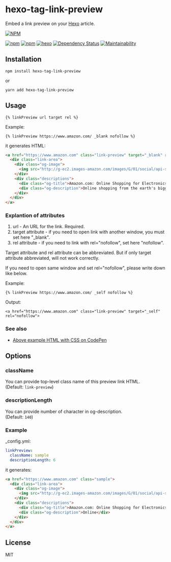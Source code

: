 # hexo-tag-link-preview
Embed a link preview on your [Hexo](https://hexo.io/) article.

[![NPM](https://nodei.co/npm/hexo-tag-link-preview.png)](https://nodei.co/npm/hexo-tag-link-preview/)

[![npm](https://img.shields.io/npm/l/hexo-tag-link-preview.svg?style=flat-square)](LICENSE)
[![npm](https://img.shields.io/npm/dt/hexo-tag-link-preview.svg?style=flat-square)](https://www.npmjs.com/package/hexo-tag-link-preview)
[![hexo](https://img.shields.io/badge/Hexo-%3E%3D3.0-blue.svg?style=flat-square)](https://hexo.io)
[![Dependency Status](https://gemnasium.com/badges/github.com/minamo173/hexo-tag-link-preview.svg)](https://gemnasium.com/github.com/minamo173/hexo-tag-link-preview)
[![Maintainability](https://api.codeclimate.com/v1/badges/a99a88d28ad37a79dbf6/maintainability)](https://codeclimate.com/github/codeclimate/codeclimate/maintainability)

## Installation

`npm install hexo-tag-link-preview`

or

`yarn add hexo-tag-link-preview`

## Usage
`{% linkPreview url target rel %}`

Example:
```
{% linkPreview https://www.amazon.com/ _blank nofollow %}
```

it generates HTML:

```html
<a href="https://www.amazon.com" class="link-preview" target="_blank" rel="nofollow">
  <div class="link-area">
    <div class="og-image">
      <img src="http://g-ec2.images-amazon.com/images/G/01/social/api-share/amazon_logo_500500._V323939215_.png">
    </div>
    <div class="descriptions">
      <div class="og-title">Amazon.com: Online Shopping for Electronics, Apparel, Computers, Books, DVDs &amp; more</div>
      <div class="og-description">Online shopping from the earth's biggest selection of books, magazines, music, DVDs, videos, electronics, computers, software, apparel &amp; accessories, shoes, jewelry, tools &amp; hardware, housewares, furniture, sporting goods, beauty &amp; personal care, broadband &amp; dsl, gourmet food &amp; just about anything else.</div>
    </div>
  </div>
</a>
```

### Explantion of attributes

1. url - An URL for the link. Required.
1. target attribute - if you need to open link with another window, you must set here "_blank".
1. rel attribute - if you need to link with rel="nofollow", set here "nofollow".

Target attribute and rel attribute can be abbreviated. But if only target attribute abbreviated, will not work correctly.

If you need to open same window and set rel="nofollow", please write down like below.

Example:
```
{% linkPreview https://www.amazon.com/ _self nofollow %}
```

Output:
```
<a href="https://www.amazon.com" class="link-preview" target="_self" rel="nofollow">
```



### See also
+ [Above example HTML with CSS on CodePen](https://codepen.io/minamo173/pen/OQKJWX)

## Options
### className
You can provide top-level class name of this preview link HTML.  
(Default: `link-preview`)

### descriptionLength
You can provide number of character in og-description.  
(Default: `140`)

### Example

_config.yml:

```yaml
linkPreview:
  className: sample
  descriptionLength: 6
```

it generates:

```html
<a href="https://www.amazon.com" class="sample">
  <div class="link-area">
    <div class="og-image">
      <img src="http://g-ec2.images-amazon.com/images/G/01/social/api-share/amazon_logo_500500._V323939215_.png">
    </div>
    <div class="descriptions">
      <div class="og-title">Amazon.com: Online Shopping for Electronics, Apparel, Computers, Books, DVDs &amp; more</div>
      <div class="og-description">Online</div>
    </div>
  </div>
</a>
```

## License
MIT
